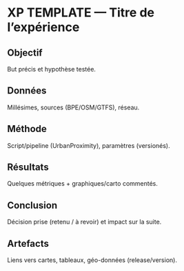 ﻿# XP TEMPLATE — Titre de l’expérience

## Objectif
But précis et hypothèse testée.

## Données
Millésimes, sources (BPE/OSM/GTFS), réseau.

## Méthode
Script/pipeline (UrbanProximity), paramètres (versionés).

## Résultats
Quelques métriques + graphiques/carto commentés.

## Conclusion
Décision prise (retenu / à revoir) et impact sur la suite.

## Artefacts
Liens vers cartes, tableaux, géo-données (release/version).